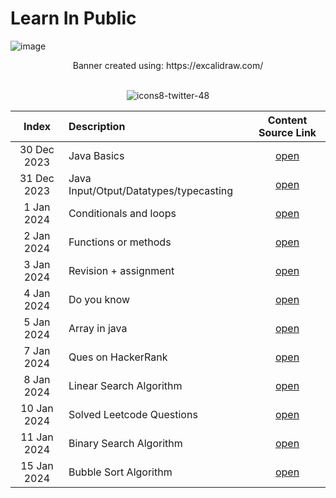 # Learn In Public
![image](https://github.com/KshitizRana/DailyQuest/assets/93457779/1e8fb507-57af-4518-8dc4-8d3468daeef2)

<div align="center">
  Banner created using: https://excalidraw.com/
</div>

<br>

<div align="center">
  
  ![icons8-twitter-48](https://github.com/shubhsharma19/LearnInPublic/assets/69891912/399c0d7f-428b-48d6-a5f9-05895e3bc4d9)
  
</div>

<div align="center">

|Index| Description | Content Source Link |
|:--:|:-------------|:------------------:|
|30 Dec 2023|Java Basics|[open](https://twitter.com/Kshitiztwt/status/1741050754046242957)|
|31 Dec 2023|Java Input/Otput/Datatypes/typecasting|[open](https://twitter.com/Kshitiztwt/status/1741480710316212511)|
|1 Jan 2024|Conditionals and loops|[open](https://twitter.com/Kshitiztwt/status/1741873190643589286)|
|2 Jan 2024|Functions or methods|[open](https://twitter.com/Kshitiztwt/status/1742235266742469014)|
|3 Jan 2024|Revision + assignment|[open](https://twitter.com/Kshitiztwt/status/1742617601707000055)|
|4 Jan 2024|Do you know|[open](https://twitter.com/Kshitiztwt/status/1742959214253809860)|
|5 Jan 2024|Array in java|[open](https://twitter.com/Kshitiztwt/status/1743323790858158437)|
|7 Jan 2024|Ques on HackerRank|[open](https://twitter.com/Kshitiztwt/status/1743708677918376271)|
|8 Jan 2024|Linear Search Algorithm|[open](https://twitter.com/Kshitiztwt/status/1744420378951250340)|
|10 Jan 2024|Solved Leetcode Questions|[open](https://twitter.com/Kshitiztwt/status/1744792666741543319)|
|11 Jan 2024|Binary Search Algorithm|[open](https://twitter.com/Kshitiztwt/status/1745163196275560666)|
|15 Jan 2024|Bubble Sort Algorithm|[open](https://twitter.com/Kshitiztwt/status/1746809384825754050)|
